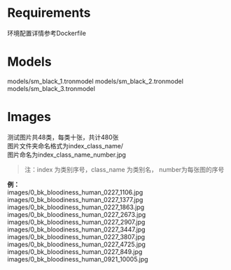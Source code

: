 # Requirements
环境配置详情参考Dockerfile

# Models
models/sm_black_1.tronmodel
models/sm_black_2.tronmodel
models/sm_black_3.tronmodel

# Images
测试图片共48类，每类十张，共计480张  
图片文件夹命名格式为index_class_name/  
图片命名为index_class_name_number.jpg  
> 注：index 为类别序号，class_name 为类别名， number为每张图的序号

**例：**                                
images/0_bk_bloodiness_human_0227_1106.jpg  
images/0_bk_bloodiness_human_0227_1377.jpg  
images/0_bk_bloodiness_human_0227_1863.jpg  
images/0_bk_bloodiness_human_0227_2673.jpg   
images/0_bk_bloodiness_human_0227_2907.jpg  
images/0_bk_bloodiness_human_0227_3447.jpg  
images/0_bk_bloodiness_human_0227_3807.jpg  
images/0_bk_bloodiness_human_0227_4725.jpg  
images/0_bk_bloodiness_human_0227_849.jpg 
images/0_bk_bloodiness_human_0921_10005.jpg  
